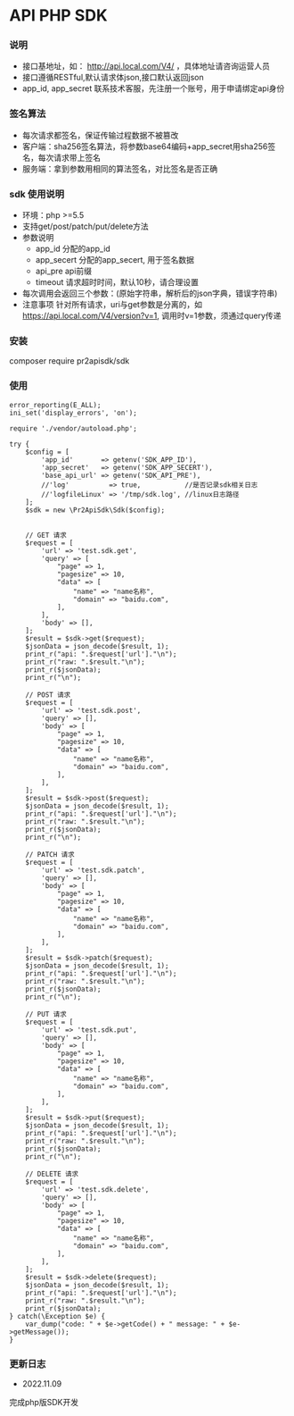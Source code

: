 # API PHP SDK

### 说明

* 接口基地址，如： http://api.local.com/V4/ ，具体地址请咨询运营人员
* 接口遵循RESTful,默认请求体json,接口默认返回json
* app_id, app_secret 联系技术客服，先注册一个账号，用于申请绑定api身份

### 签名算法

* 每次请求都签名，保证传输过程数据不被篡改
* 客户端：sha256签名算法，将参数base64编码+app_secret用sha256签名，每次请求带上签名
* 服务端：拿到参数用相同的算法签名，对比签名是否正确

### sdk 使用说明

* 环境：php >=5.5
* 支持get/post/patch/put/delete方法
* 参数说明
    * app_id 分配的app_id
    * app_secert 分配的app_secert, 用于签名数据
    * api_pre api前缀
    * timeout 请求超时时间，默认10秒，请合理设置
* 每次调用会返回三个参数：(原始字符串，解析后的json字典，错误字符串)
* 注意事项
    针对所有请求，uri与get参数是分离的，如 https://api.local.com/V4/version?v=1, 调用时v=1参数，须通过query传递

### 安装

composer require pr2apisdk/sdk

### 使用

```
error_reporting(E_ALL);
ini_set('display_errors', 'on');

require './vendor/autoload.php';

try {
    $config = [
        'app_id'       => getenv('SDK_APP_ID'),
        'app_secret'   => getenv('SDK_APP_SECERT'),
        'base_api_url' => getenv('SDK_API_PRE'),
        //'log'          => true,           //是否记录sdk相关日志
        //'logfileLinux' => '/tmp/sdk.log', //linux日志路径
    ];
    $sdk = new \Pr2ApiSdk\Sdk($config);


    // GET 请求
    $request = [
        'url' => 'test.sdk.get',
        'query' => [
            "page" => 1,
            "pagesize" => 10,
            "data" => [
                "name" => "name名称",
                "domain" => "baidu.com",
            ],
        ],
        'body' => [],
    ];
    $result = $sdk->get($request);
    $jsonData = json_decode($result, 1);
    print_r("api: ".$request['url']."\n");
    print_r("raw: ".$result."\n");
    print_r($jsonData);
    print_r("\n");

    // POST 请求
    $request = [
        'url' => 'test.sdk.post',
        'query' => [],
        'body' => [
            "page" => 1,
            "pagesize" => 10,
            "data" => [
                "name" => "name名称",
                "domain" => "baidu.com",
            ],
        ],
    ];
    $result = $sdk->post($request);
    $jsonData = json_decode($result, 1);
    print_r("api: ".$request['url']."\n");
    print_r("raw: ".$result."\n");
    print_r($jsonData);
    print_r("\n");

    // PATCH 请求
    $request = [
        'url' => 'test.sdk.patch',
        'query' => [],
        'body' => [
            "page" => 1,
            "pagesize" => 10,
            "data" => [
                "name" => "name名称",
                "domain" => "baidu.com",
            ],
        ],
    ];
    $result = $sdk->patch($request);
    $jsonData = json_decode($result, 1);
    print_r("api: ".$request['url']."\n");
    print_r("raw: ".$result."\n");
    print_r($jsonData);
    print_r("\n");

    // PUT 请求
    $request = [
        'url' => 'test.sdk.put',
        'query' => [],
        'body' => [
            "page" => 1,
            "pagesize" => 10,
            "data" => [
                "name" => "name名称",
                "domain" => "baidu.com",
            ],
        ],
    ];
    $result = $sdk->put($request);
    $jsonData = json_decode($result, 1);
    print_r("api: ".$request['url']."\n");
    print_r("raw: ".$result."\n");
    print_r($jsonData);
    print_r("\n");

    // DELETE 请求
    $request = [
        'url' => 'test.sdk.delete',
        'query' => [],
        'body' => [
            "page" => 1,
            "pagesize" => 10,
            "data" => [
                "name" => "name名称",
                "domain" => "baidu.com",
            ],
        ],
    ];
    $result = $sdk->delete($request);
    $jsonData = json_decode($result, 1);
    print_r("api: ".$request['url']."\n");
    print_r("raw: ".$result."\n");
    print_r($jsonData);
} catch(\Exception $e) {
    var_dump("code: " + $e->getCode() + " message: " + $e->getMessage());
}
```

### 更新日志

* 2022.11.09

完成php版SDK开发
